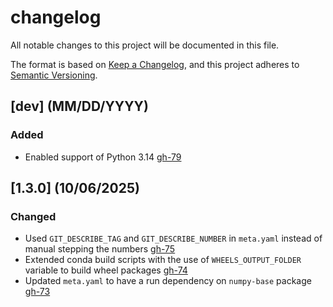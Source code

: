 # changelog
All notable changes to this project will be documented in this file.

The format is based on [Keep a Changelog](https://keepachangelog.com/en/1.1.0/),
and this project adheres to [Semantic Versioning](https://semver.org/spec/v2.0.0.html).

## [dev] (MM/DD/YYYY)

### Added
* Enabled support of Python 3.14 [gh-79](https://github.com/IntelPython/mkl_random/pull/79)

## [1.3.0] (10/06/2025)

### Changed
* Used `GIT_DESCRIBE_TAG` and `GIT_DESCRIBE_NUMBER` in `meta.yaml` instead of manual stepping the numbers [gh-75](https://github.com/IntelPython/mkl_random/pull/75)
* Extended conda build scripts with the use of `WHEELS_OUTPUT_FOLDER` variable to build wheel packages [gh-74](https://github.com/IntelPython/mkl_random/pull/74)
* Updated `meta.yaml` to have a run dependency on `numpy-base` package [gh-73](https://github.com/IntelPython/mkl_random/pull/73)
